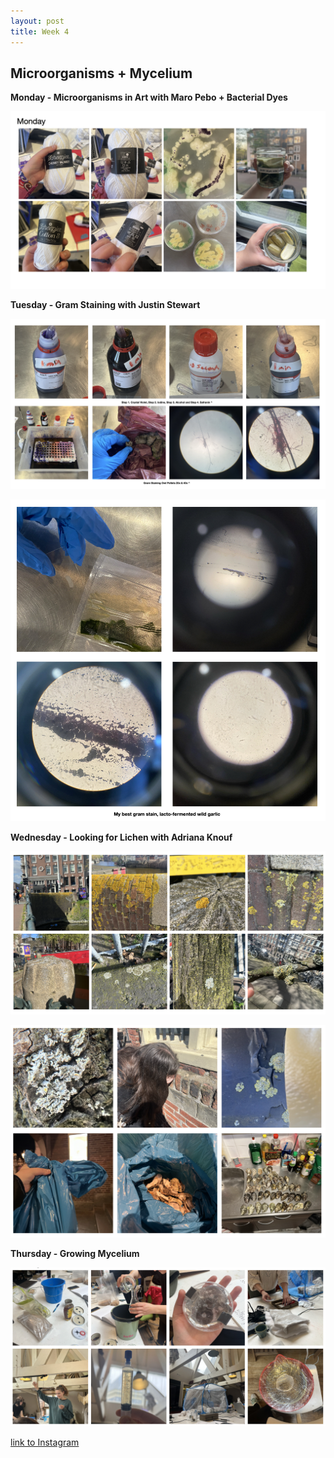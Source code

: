 ```yaml
---
layout: post
title: Week 4
---
```


## Microorganisms + Mycelium


**Monday - Microorganisms in Art with Maro Pebo + Bacterial Dyes**



![Week4MondayMicrobialDyes](../images/Week4MondayMicrobialDyes.jpg)


**Tuesday - Gram Staining with Justin Stewart**


![Week4TuesdayGramStainingGeneral](../images/Week4TuesdayGramStainingGeneral.jpg)


![Week4TuesdayGramStainingGarlic](../images/Week4TuesdayGramStainingGarlic.jpg)


**Wednesday - Looking for Lichen with Adriana Knouf**


![Week4WednesdayLichen](../images/Week4WednesdayLichen.jpg)


![Week4WednesdayLichen2](../images/Week4WednesdayLichen2.jpg)



**Thursday - Growing Mycelium**


![Week4ThursdayMycelium](../images/Week4ThursdayMycelium.jpg)



[link to Instagram ](https://www.instagram.com/carolina.minana/)